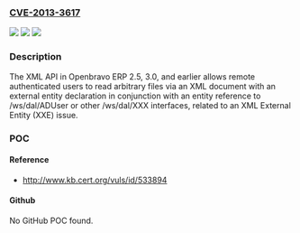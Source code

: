### [CVE-2013-3617](https://cve.mitre.org/cgi-bin/cvename.cgi?name=CVE-2013-3617)
![](https://img.shields.io/static/v1?label=Product&message=n%2Fa&color=blue)
![](https://img.shields.io/static/v1?label=Version&message=n%2Fa&color=blue)
![](https://img.shields.io/static/v1?label=Vulnerability&message=n%2Fa&color=brighgreen)

### Description

The XML API in Openbravo ERP 2.5, 3.0, and earlier allows remote authenticated users to read arbitrary files via an XML document with an external entity declaration in conjunction with an entity reference to /ws/dal/ADUser or other /ws/dal/XXX interfaces, related to an XML External Entity (XXE) issue.

### POC

#### Reference
- http://www.kb.cert.org/vuls/id/533894

#### Github
No GitHub POC found.

